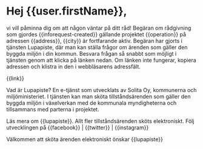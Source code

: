 # Hej {{user.firstName}},

vi vill p&aring;minna dig om att n&aring;gon v&auml;ntar p&aring; ditt r&aring;d! Beg&auml;ran om r&aring;dgivning som gjordes {{inforequest-created}} g&auml;llande projektet {{operation}} p&aring; adressen {{address}}, {{city}} &auml;r fortfarande aktiv. Beg&auml;ran har gjorts i tj&auml;nsten Lupapiste, d&auml;r man kan st&auml;lla fr&aring;gor om &auml;renden som g&auml;ller den byggda milj&ouml;n i din kommun. Besvara fr&aring;gan s&aring; snabbt som m&ouml;jligt i tj&auml;nsten genom att klicka p&aring; l&auml;nken nedan. Om l&auml;nken inte fungerar, kopiera adressen och klistra in den i webbl&auml;sarens adressf&auml;lt.

{{link}}

Vad &auml;r Lupapiste? En e-tj&auml;nst som utvecklats av Solita Oy, kommunerna och milj&ouml;ministeriet. I tj&auml;nsten kan man sk&ouml;ta tillst&aring;nds&auml;renden som g&auml;ller den byggda milj&ouml;n i v&auml;xelverkan med de kommunala myndigheterna och tillsammans med parterna i projektet.

L&auml;s mera om {{lupapiste}}. Allt fler tillst&aring;nds&auml;renden sk&ouml;ts elektroniskt. F&ouml;lj utvecklingen p&aring; {{facebook}} | {{twitter}} | {{instagram}}

V&auml;lkommen att sk&ouml;ta &auml;renden elektroniskt &ouml;nskar
{{lupapiste}}